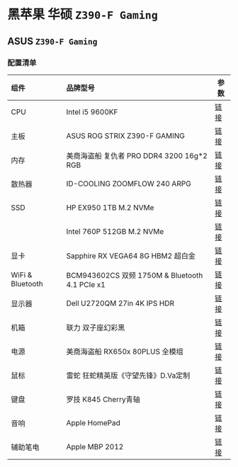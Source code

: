 # 黑苹果 华硕 `Z390-F Gaming`
## ASUS `Z390-F Gaming`

### 配置清单

| 组件             | 品牌型号                                         | 参数                                                         |
| :--------------- | :----------------------------------------------- | ------------------------------------------------------------ |
| CPU              | Intel i5 9600KF                                  | [链接](https://ark.intel.com/content/www/cn/zh/ark/products/190884/intel-core-i5-9600kf-processor-9m-cache-up-to-4-60-ghz.html) |
| 主板             | ASUS ROG STRIX Z390-F GAMING                     | [链接](https://www.asus.com.cn/Motherboards/ROG-STRIX-Z390-F-GAMING/) |
| 内存             | 美商海盗船 复仇者 PRO DDR4 3200 16g*2 RGB        | [链接](https://www.corsair.com/zh/zh/类别/产品/CORSAIR-iCUE/内存/Vengeance-PRO-RGB-Black/p/CMW32GX4M2Z3600C18) |
| 散热器           | ID-COOLING ZOOMFLOW 240 ARPG                     | [链接](http://www.idcooling.com.cn/Product/detail/id/143/name/ZOOMFLOW) |
| SSD              | HP EX950 1TB M.2 NVMe                            | [链接](https://detail.tmall.com/item.htm?id=602451259139&spm=a1z09.2.0.0.53f62e8dQPcUGJ&_u=3gnjohf9ed) |
|                  | Intel 760P 512GB M.2 NVMe                        | [链接](https://www.intel.cn/content/www/cn/zh/products/memory-storage/solid-state-drives/consumer-ssds/7-series.html) |
| 显卡             | Sapphire RX VEGA64 8G HBM2 超白金                | [链接](https://www.sapphiretech.com/zh-cn/consumer/nitro-rx-vega64-8g-hbm2-le_c) |
| WiFi & Bluetooth | BCM943602CS 双频 1750M  & Bluetooth 4.1  PCIe x1 | [链接](https://item.taobao.com/item.htm?spm=a1z09.2.0.0.3aba2e8d1orW4y&id=522725741837&_u=3gnjoh2130) |
| 显示器           | Dell U2720QM 27in 4K IPS HDR                     | [链接](https://www.dell.com/zh-cn/shop/戴尔ultrasharp-27系列-hdr-4k显示器-u2720qm/apd/210-avej/显示器) |
| 机箱             | 联力 双子座幻彩黑                                | [链接](www.lian-li.com/lancool-one/)                         |
| 电源             | 美商海盗船 RX650x 80PLUS 全模组                  | [链接](https://www.corsair.com/zh/zh/类别/产品/电源装置/高级电源装置/RMx-Series/p/CP-9020178-CN) |
| 鼠标             | 雷蛇 狂蛇精英版《守望先锋》D.Va定制              | [链接](http://cn.razerzone.com/overwatch-dva/razer-dva-abyssus-elite) |
| 键盘             | 罗技 K845 Cherry青轴                             | [链接](https://www.logitech.com.cn/zh-cn/product/k845-mechanical-illuminated) |
| 音响             | Apple HomePad                                    | [链接](https://www.apple.com.cn/homepod/)                    |
| 辅助笔电         | Apple MBP 2012                                   | [链接](https://support.apple.com/kb/SP649?locale=zh_CN)      |


